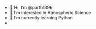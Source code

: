 - 👋 Hi, I’m @parth1396
- 👀 I’m interested in Atmospheric Science
- 🌱 I’m currently learning Python
- 

<!---
parth1396/parth1396 is a ✨ special ✨ repository because its `README.md` (this file) appears on your GitHub profile.
You can click the Preview link to take a look at your changes.
--->
